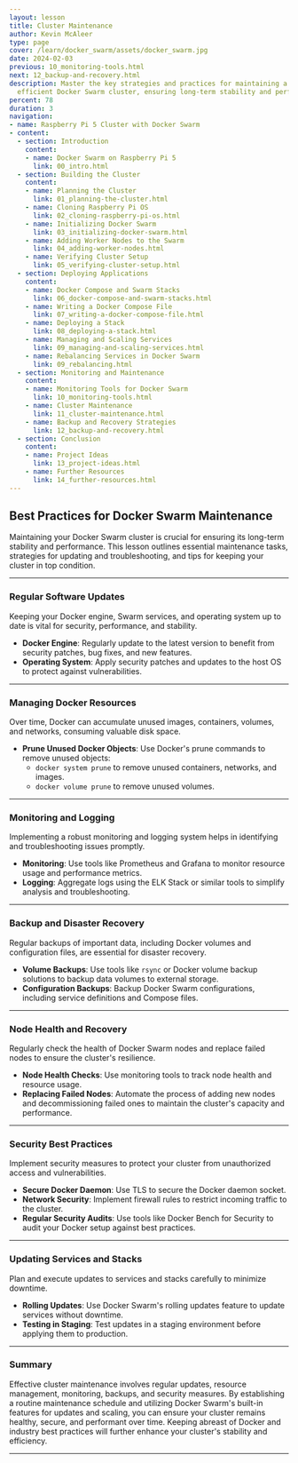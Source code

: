 ```yaml
---
layout: lesson
title: Cluster Maintenance
author: Kevin McAleer
type: page
cover: /learn/docker_swarm/assets/docker_swarm.jpg
date: 2024-02-03
previous: 10_monitoring-tools.html
next: 12_backup-and-recovery.html
description: Master the key strategies and practices for maintaining a healthy and
  efficient Docker Swarm cluster, ensuring long-term stability and performance.
percent: 78
duration: 3
navigation:
- name: Raspberry Pi 5 Cluster with Docker Swarm
- content:
  - section: Introduction
    content:
    - name: Docker Swarm on Raspberry Pi 5
      link: 00_intro.html
  - section: Building the Cluster
    content:
    - name: Planning the Cluster
      link: 01_planning-the-cluster.html
    - name: Cloning Raspberry Pi OS
      link: 02_cloning-raspberry-pi-os.html
    - name: Initializing Docker Swarm
      link: 03_initializing-docker-swarm.html
    - name: Adding Worker Nodes to the Swarm
      link: 04_adding-worker-nodes.html
    - name: Verifying Cluster Setup
      link: 05_verifying-cluster-setup.html
  - section: Deploying Applications
    content:
    - name: Docker Compose and Swarm Stacks
      link: 06_docker-compose-and-swarm-stacks.html
    - name: Writing a Docker Compose File
      link: 07_writing-a-docker-compose-file.html
    - name: Deploying a Stack
      link: 08_deploying-a-stack.html
    - name: Managing and Scaling Services
      link: 09_managing-and-scaling-services.html
    - name: Rebalancing Services in Docker Swarm
      link: 09_rebalancing.html
  - section: Monitoring and Maintenance
    content:
    - name: Monitoring Tools for Docker Swarm
      link: 10_monitoring-tools.html
    - name: Cluster Maintenance
      link: 11_cluster-maintenance.html
    - name: Backup and Recovery Strategies
      link: 12_backup-and-recovery.html
  - section: Conclusion
    content:
    - name: Project Ideas
      link: 13_project-ideas.html
    - name: Further Resources
      link: 14_further-resources.html
---
```



## Best Practices for Docker Swarm Maintenance

Maintaining your Docker Swarm cluster is crucial for ensuring its long-term stability and performance. This lesson outlines essential maintenance tasks, strategies for updating and troubleshooting, and tips for keeping your cluster in top condition.

---

### Regular Software Updates

Keeping your Docker engine, Swarm services, and operating system up to date is vital for security, performance, and stability.

- **Docker Engine**: Regularly update to the latest version to benefit from security patches, bug fixes, and new features.
- **Operating System**: Apply security patches and updates to the host OS to protect against vulnerabilities.

---

### Managing Docker Resources

Over time, Docker can accumulate unused images, containers, volumes, and networks, consuming valuable disk space.

- **Prune Unused Docker Objects**: Use Docker's prune commands to remove unused objects:
  - `docker system prune` to remove unused containers, networks, and images.
  - `docker volume prune` to remove unused volumes.

---

### Monitoring and Logging

Implementing a robust monitoring and logging system helps in identifying and troubleshooting issues promptly.

- **Monitoring**: Use tools like Prometheus and Grafana to monitor resource usage and performance metrics.
- **Logging**: Aggregate logs using the ELK Stack or similar tools to simplify analysis and troubleshooting.

---

### Backup and Disaster Recovery

Regular backups of important data, including Docker volumes and configuration files, are essential for disaster recovery.

- **Volume Backups**: Use tools like `rsync` or Docker volume backup solutions to backup data volumes to external storage.
- **Configuration Backups**: Backup Docker Swarm configurations, including service definitions and Compose files.

---

### Node Health and Recovery

Regularly check the health of Docker Swarm nodes and replace failed nodes to ensure the cluster's resilience.

- **Node Health Checks**: Use monitoring tools to track node health and resource usage.
- **Replacing Failed Nodes**: Automate the process of adding new nodes and decommissioning failed ones to maintain the cluster's capacity and performance.

---

### Security Best Practices

Implement security measures to protect your cluster from unauthorized access and vulnerabilities.

- **Secure Docker Daemon**: Use TLS to secure the Docker daemon socket.
- **Network Security**: Implement firewall rules to restrict incoming traffic to the cluster.
- **Regular Security Audits**: Use tools like Docker Bench for Security to audit your Docker setup against best practices.

---

### Updating Services and Stacks

Plan and execute updates to services and stacks carefully to minimize downtime.

- **Rolling Updates**: Use Docker Swarm's rolling updates feature to update services without downtime.
- **Testing in Staging**: Test updates in a staging environment before applying them to production.

---

### Summary

Effective cluster maintenance involves regular updates, resource management, monitoring, backups, and security measures. By establishing a routine maintenance schedule and utilizing Docker Swarm's built-in features for updates and scaling, you can ensure your cluster remains healthy, secure, and performant over time. Keeping abreast of Docker and industry best practices will further enhance your cluster's stability and efficiency.

---
